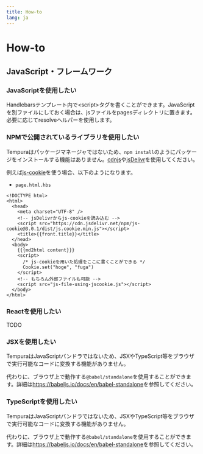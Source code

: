 ```yaml
---
title: How-to
lang: ja
---
```


# How-to

## JavaScript・フレームワーク

### JavaScriptを使用したい

Handlebarsテンプレート内で&lt;script&gt;タグを書くことができます。JavaScriptを別ファイルにしておく場合は、jsファイルをpagesディレクトリに置きます。必要に応じてresolveヘルパーを使用します。

### NPMで公開されているライブラリを使用したい

Tempuraはパッケージマネージャではないため、`npm install`のようにパッケージをインストールする機能はありません。[cdnjs](https://cdnjs.com/)や[jsDelivr](https://www.jsdelivr.com/)を使用してください。

例えば[js-cookie](https://github.com/js-cookie/js-cookie)を使う場合、以下のようになります。

- `page.html.hbs`

```
<!DOCTYPE html>
<html>
  <head>
    <meta charset="UTF-8" />
    <!-- jsDelivrからjs-cookieを読み込む -->
    <script src="https://cdn.jsdelivr.net/npm/js-cookie@3.0.1/dist/js.cookie.min.js"></script>
    <title>{{front.title}}</title>
  </head>
  <body>
    {{{md2html content}}}
    <script>
      /* js-cookieを用いた処理をここに書くことができる */
      Cookie.set("hoge", "fuga")
    </script>
    <!-- もちろん外部ファイルも可能 -->
    <script src="js-file-using-jscookie.js"></script>
  </body>
</html>
```

### Reactを使用したい

TODO

### JSXを使用したい

TempuraはJavaScriptバンドラではないため、JSXやTypeScript等をブラウザで実行可能なコードに変換する機能がありません。

代わりに、ブラウザ上で動作する`@babel/standalone`を使用することができます。詳細は<https://babeljs.io/docs/en/babel-standalone>を参照してください。

### TypeScriptを使用したい

TempuraはJavaScriptバンドラではないため、JSXやTypeScript等をブラウザで実行可能なコードに変換する機能がありません。

代わりに、ブラウザ上で動作する`@babel/standalone`を使用することができます。詳細は<https://babeljs.io/docs/en/babel-standalone>を参照してください。
